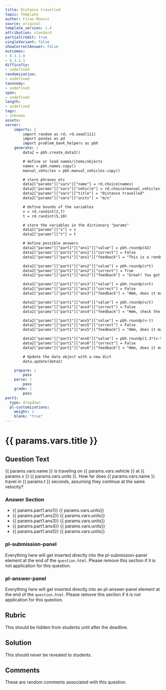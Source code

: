 ```yaml
---
title: Distance travelled
topic: Template
author: Firas Moosvi
source: original
template_version: 1.4
attribution: standard
partialCredit: true
singleVariant: false
showCorrectAnswer: false
outcomes:
- 6.1.1.0
- 6.1.1.1
difficulty:
- undefined
randomization:
- undefined
taxonomy:
- undefined
span:
- undefined
length:
- undefined
tags:
- unknown
assets:
server:
    imports: |
        import random as rd; rd.seed(111)
        import pandas as pd
        import problem_bank_helpers as pbh
    generate: |
        data2 = pbh.create_data2()

        # define or load names/items/objects
        names = pbh.names.copy()
        manual_vehicles = pbh.manual_vehicles.copy()

        # store phrases etc
        data2["params"]["vars"]["name"] = rd.choice(names)
        data2["params"]["vars"]["vehicle"] = rd.choice(manual_vehicles)
        data2["params"]["vars"]["title"] = "Distance travelled"
        data2["params"]["vars"]["units"] = "m/s"

        # define bounds of the variables
        v = rd.randint(2,7)
        t = rd.randint(5,10)

        # store the variables in the dictionary "params"
        data2["params"]["v"] = v
        data2["params"]["t"] = t

        # define possible answers
        data2["params"]["part1"]["ans1"]["value"] = pbh.roundp(42)
        data2["params"]["part1"]["ans1"]["correct"] = False
        data2["params"]["part1"]["ans1"]["feedback"] = "This is a random number, you probably selected this choice by mistake! Try again please!"

        data2["params"]["part1"]["ans2"]["value"] = pbh.roundp(v*t)
        data2["params"]["part1"]["ans2"]["correct"] = True
        data2["params"]["part1"]["ans2"]["feedback"] = "Great! You got it."

        data2["params"]["part1"]["ans3"]["value"] = pbh.roundp(v+t)
        data2["params"]["part1"]["ans3"]["correct"] = False
        data2["params"]["part1"]["ans3"]["feedback"] = "Hmm, does it make sense to add a velocity and a time? Check the units!"

        data2["params"]["part1"]["ans4"]["value"] = pbh.roundp(v/t)
        data2["params"]["part1"]["ans4"]["correct"] = False
        data2["params"]["part1"]["ans4"]["feedback"] = "Hmm, check the units of the resulting answer: v/t."

        data2["params"]["part1"]["ans5"]["value"] = pbh.roundp(v-t)
        data2["params"]["part1"]["ans5"]["correct"] = False
        data2["params"]["part1"]["ans5"]["feedback"] = "Hmm, does it make sense to subtract a velocity and a time? Check the units!"

        data2["params"]["part1"]["ans6"]["value"] = pbh.roundp(1.3*(v-t))
        data2["params"]["part1"]["ans6"]["correct"] = False
        data2["params"]["part1"]["ans6"]["feedback"] = "Hmm, does it make sense to subtract a velocity and a time? Check the units!"

        # Update the data object with a new dict
        data.update(data2)

    prepare: |
        pass
    parse: |
        pass
    grade: |
        pass
part1:
  type: dropdown
  pl-customizations:
    weight: 1
    blank: "true"
---
```

# {{ params.vars.title }}

## Question Text

{{ params.vars.name }} is traveling on {{ params.vars.vehicle }} at {{ params.v }} {{ params.vars.units }}.
How far does {{ params.vars.name }} travel in {{ params.t }} seconds, assuming they continue at the same velocity?

### Answer Section

- {{ params.part1.ans1}} {{ params.vars.units}}
- {{ params.part1.ans2}} {{ params.vars.units}}
- {{ params.part1.ans3}} {{ params.vars.units}}
- {{ params.part1.ans4}} {{ params.vars.units}}
- {{ params.part1.ans5}} {{ params.vars.units}}

### pl-submission-panel

Everything here will get inserted directly into the pl-submission-panel element at the end of the `question.html`.
Please remove this section if it is not application for this question.

### pl-answer-panel

Everything here will get inserted directly into an pl-answer-panel element at the end of the `question.html`.
Please remove this section if it is not application for this question.

## Rubric

This should be hidden from students until after the deadline.

## Solution

This should never be revealed to students.

## Comments

These are random comments associated with this question.
